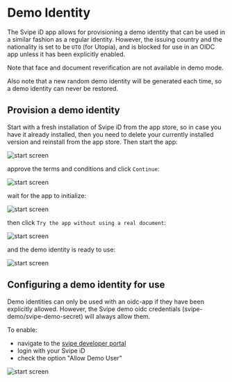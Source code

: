 # Demo Identity

The Svipe iD app allows for provisioning a demo identity that can be used in a
similar fashion as a regular identity. However, the issuing country and the
nationality is set to be `UTO` (for Utopia), and is blocked for use in an OIDC
app unless it has been explicitly enabled.

Note that face and document reverification are not available in demo mode.

Also note that a new random demo identity will be generated each time, so a demo
identity can never be restored.


## Provision a demo identity

Start with a fresh installation of Svipe iD from the app store, so in case you
have it already installed, then you need to delete your currently installed
version and reinstall from the app store. Then start the app:

![start screen](./images/demo-identity/demo-android-n1.jpg)

approve the terms and conditions and click `Continue`:

![start screen](./images/demo-identity/demo-android-n2.jpg)

wait for the app to initialize:

![start screen](./images/demo-identity/demo-android-n3.jpg)

then click `Try the app without using a real document`:

![start screen](./images/demo-identity/demo-android-n4.jpg)

and the demo identity is ready to use:

![start screen](./images/demo-identity/demo-android-n5.jpg)




## Configuring a demo identity for use

Demo identities can only be used with an oidc-app if they have been explicitly
allowed. However, the Svipe demo oidc credentials (svipe-demo/svipe-demo-secret)
will always allow them.

To enable:
* navigate to the [svipe developer portal](https://developer.svipe.com)
* login with your Svipe iD
* check the option "Allow Demo User"

<div class="img-80 center">

![start screen](./images/demo-identity/demo-ok.jpg)

</div>
